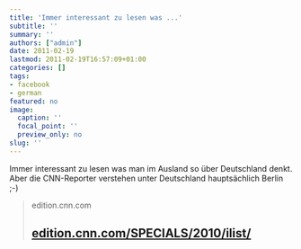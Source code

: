 ```yaml
---
title: 'Immer interessant zu lesen was ...'
subtitle: ''
summary: ''
authors: ["admin"]
date: 2011-02-19
lastmod: 2011-02-19T16:57:09+01:00
categories: []
tags:
- facebook
- german
featured: no
image:
  caption: ''
  focal_point: ''
  preview_only: no
slug: ''
---
```

Immer interessant zu lesen was man im Ausland so über Deutschland denkt. Aber die CNN-Reporter verstehen unter Deutschland hauptsächlich Berlin ;-)
> edition.cnn.com
> ## [edition.cnn.com/SPECIALS/2010/ilist/](http://edition.cnn.com/SPECIALS/2010/ilist/)
>


